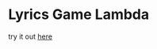 # Lyrics Game Lambda
try it out [here](https://vrfyzb0h4c.execute-api.us-east-1.amazonaws.com/prod/get)
